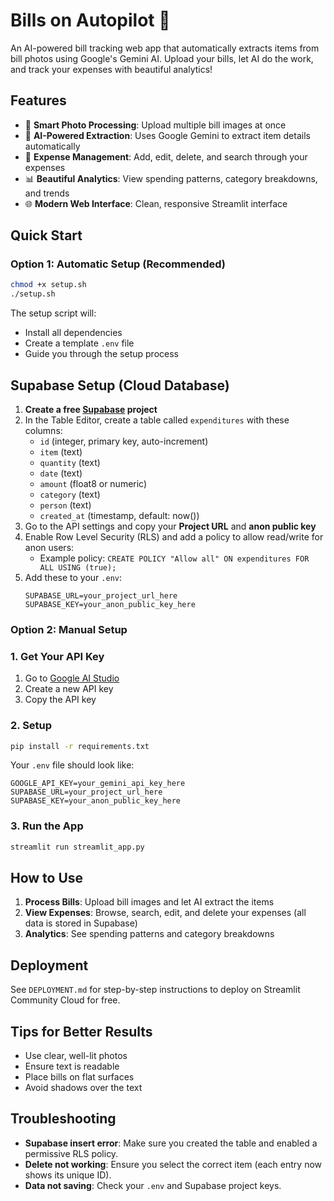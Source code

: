 # Bills on Autopilot 📄

An AI-powered bill tracking web app that automatically extracts items from bill photos using Google's Gemini AI. Upload your bills, let AI do the work, and track your expenses with beautiful analytics!

## Features

- 📸 **Smart Photo Processing**: Upload multiple bill images at once
- 🤖 **AI-Powered Extraction**: Uses Google Gemini to extract item details automatically
- 💾 **Expense Management**: Add, edit, delete, and search through your expenses
- 📊 **Beautiful Analytics**: View spending patterns, category breakdowns, and trends
- 🌐 **Modern Web Interface**: Clean, responsive Streamlit interface

## Quick Start

### Option 1: Automatic Setup (Recommended)
```bash
chmod +x setup.sh
./setup.sh
```

The setup script will:
- Install all dependencies
- Create a template `.env` file
- Guide you through the setup process

## Supabase Setup (Cloud Database)

1. **Create a free [Supabase](https://supabase.com/) project**
2. In the Table Editor, create a table called `expenditures` with these columns:
   - `id` (integer, primary key, auto-increment)
   - `item` (text)
   - `quantity` (text)
   - `date` (text)
   - `amount` (float8 or numeric)
   - `category` (text)
   - `person` (text)
   - `created_at` (timestamp, default: now())
3. Go to the API settings and copy your **Project URL** and **anon public key**
4. Enable Row Level Security (RLS) and add a policy to allow read/write for anon users:
   - Example policy: `CREATE POLICY "Allow all" ON expenditures FOR ALL USING (true);`
5. Add these to your `.env`:
   ```
   SUPABASE_URL=your_project_url_here
   SUPABASE_KEY=your_anon_public_key_here
   ```

### Option 2: Manual Setup

### 1. Get Your API Key
1. Go to [Google AI Studio](https://makersuite.google.com/app/apikey)
2. Create a new API key
3. Copy the API key

### 2. Setup
```bash
pip install -r requirements.txt
```


Your `.env` file should look like:
```
GOOGLE_API_KEY=your_gemini_api_key_here
SUPABASE_URL=your_project_url_here
SUPABASE_KEY=your_anon_public_key_here
```

### 3. Run the App
```bash
streamlit run streamlit_app.py
```

## How to Use


1. **Process Bills**: Upload bill images and let AI extract the items
2. **View Expenses**: Browse, search, edit, and delete your expenses (all data is stored in Supabase)
3. **Analytics**: See spending patterns and category breakdowns

## Deployment

See `DEPLOYMENT.md` for step-by-step instructions to deploy on Streamlit Community Cloud for free.

## Tips for Better Results

- Use clear, well-lit photos
- Ensure text is readable
- Place bills on flat surfaces
- Avoid shadows over the text

## Troubleshooting

- **Supabase insert error**: Make sure you created the table and enabled a permissive RLS policy.
- **Delete not working**: Ensure you select the correct item (each entry now shows its unique ID).
- **Data not saving**: Check your `.env` and Supabase project keys.
